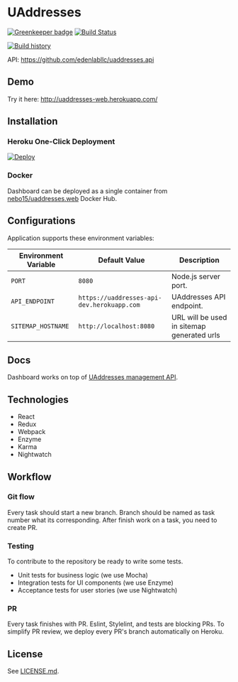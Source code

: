 # UAddresses

[![Greenkeeper badge](https://badges.greenkeeper.io/Nebo15/uaddresses.web.svg)](https://greenkeeper.io/)
[![Build Status](https://travis-ci.org/Nebo15/uaddresses.web.svg?branch=master)](https://travis-ci.org/Nebo15/uaddresses.web)

[![Build history](https://buildstats.info/travisci/chart/Nebo15/uaddresses.web)](https://travis-ci.org/Nebo15/uaddresses.web)

API: https://github.com/edenlabllc/uaddresses.api


## Demo


Try it here: http://uaddresses-web.herokuapp.com/

## Installation

### Heroku One-Click Deployment

[![Deploy](https://www.herokucdn.com/deploy/button.svg)](https://heroku.com/deploy?template=https://github.com/edenlabllc/uaddresses.web)

### Docker

Dashboard can be deployed as a single container from [nebo15/uaddresses.web](https://hub.docker.com/r/nebo15/uaddresses.web/) Docker Hub.

## Configurations

Application supports these environment variables:

| Environment Variable  | Default Value           | Description |
| --------------------- | ----------------------- | ----------- |
| `PORT`                | `8080`                  | Node.js server port. |
| `API_ENDPOINT`        |   `https://uaddresses-api-dev.herokuapp.com` | UAddresses API endpoint. |
| `SITEMAP_HOSTNAME`    | `http://localhost:8080` | URL will be used in sitemap generated urls |

## Docs

Dashboard works on top of [UAddresses management API](http://docs.uaddressesapi.apiary.io/).

## Technologies

- React
- Redux
- Webpack
- Enzyme
- Karma
- Nightwatch

## Workflow

### Git flow

Every task should start a new branch. Branch should be named as task number what its corresponding.
After finish work on a task, you need to create PR.

### Testing

To contribute to the repository be ready to write some tests.

- Unit tests for business logic (we use Mocha)
- Integration tests for UI components (we use Enzyme)
- Acceptance tests for user stories (we use Nightwatch)

### PR

Every task finishes with PR. Eslint, Stylelint, and tests are blocking PRs. To simplify PR review, we deploy every PR's branch automatically on Heroku.

## License

See [LICENSE.md](LICENSE.md).
